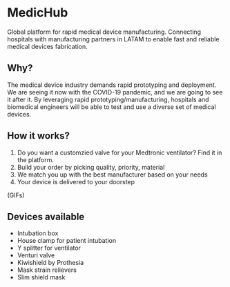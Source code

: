 # MedicHub
Global platform for rapid medical device manufacturing. Connecting hospitals with manufacturing partners in LATAM to enable fast and reliable medical devices fabrication.

## Why?
The medical device industry demands rapid prototyping and deployment. We are seeing it now with the COVID-19 pandemic, and we are going to see it after it. By leveraging rapid prototyping/manufacturing, hospitals and biomedical engineers will be able to test and use a diverse set of medical devices.

## How it works?
1. Do you want a customzied valve for your Medtronic ventilator? Find it in the platform.
2. Build your order by picking quality, priority, material
3. We match you up with the best manufacturer based on your needs
4. Your device is delivered to your doorstep

(GIFs)

## Devices available
* Intubation box
* House clamp for patient intubation
* Y splitter for ventilator
* Venturi valve
* Kiwishield by Prothesia
* Mask strain relievers
* Slim shield mask
